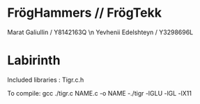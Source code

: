 # FrögHammers // FrögTekk

Marat Galiullin / Y8142163Q \n
Yevhenii Edelshteyn / Y3298696L

# Labirinth

Included libraries : Tigr.c.h

To compile: gcc ./tigr.c NAME.c -o NAME -./tigr -lGLU -lGL -lX11

